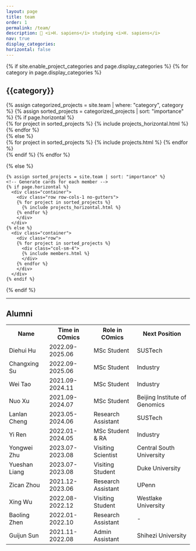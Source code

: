 ```yaml
---
layout: page
title: team
order: 1
permalink: /team/
description: 🥷 <i>H. sapiens</i> studying <i>H. sapiens</i>
nav: true
display_categories: 
horizontal: false
---
```


<div class="projects">
  {% if site.enable_project_categories and page.display_categories %}
  <!-- Display categorized projects -->
    {% for category in page.display_categories %}
      <h2 class="category">{{category}}</h2>
      {% assign categorized_projects = site.team | where: "category", category %}
      {% assign sorted_projects = categorized_projects | sort: "importance" %}
      <!-- Generate cards for each project -->
      {% if page.horizontal %}
        <div class="container">
          <div class="row row-cols-2">
          {% for project in sorted_projects %}
            {% include projects_horizontal.html %}
          {% endfor %}
          </div>
        </div>
      {% else %}
        <div class="grid">
          {% for project in sorted_projects %}
            {% include projects.html %}
          {% endfor %}
        </div>
      {% endif %}
    {% endfor %}

  {% else %}
  <!-- Display projects without categories -->
    {% assign sorted_projects = site.team | sort: "importance" %}
    <!-- Generate cards for each member -->
    {% if page.horizontal %}
      <div class="container">
        <div class="row row-cols-1 no-gutters">
        {% for project in sorted_projects %}
          {% include projects_horizontal.html %}
        {% endfor %}
        </div>
      </div>
    {% else %}
      <div class="container">
        <div class="row">
        {% for project in sorted_projects %}
          <div class="col-sm-4">
          {% include members.html %}
          </div>
        {% endfor %}
        </div>
      </div>
    {% endif %}

  {% endif %}

  <hr>
  <h2>Alumni</h2>
  <table style="width:100%">
    <tr>
      <th>Name</th>
      <th>Time in COmics</th>
      <th>Role in COmics</th>
      <th>Next Position</th>
    </tr>
    <tr>
      <td>Diehui Hu</td>
      <td>2022.09-2025.06</td>
      <td>MSc Student</td>
      <td>SUSTech</td>
    </tr>   
    <tr>
      <td>Changxing Su</td>
      <td>2022.09-2025.06</td>
      <td>MSc Student</td>
      <td>Industry</td>
    </tr>       
    <tr>
      <td>Wei Tao</td>
      <td>2021.09-2024.11</td>
      <td>MSc Student</td>
      <td>Industry</td>
    </tr>      
    <tr>
      <td>Nuo Xu</td>
      <td>2021.09-2024.07</td>
      <td>MSc Student</td>
      <td>Beijing Institute of Genomics</td>
    </tr>  
    <tr>
      <td>Lanlan Cheng</td>
      <td>2023.05-2024.06</td>
      <td>Research Assistant</td>
      <td>SUSTech</td>
    </tr>    
    <tr>
      <td>Yi Ren</td>
      <td>2022.01-2024.05</td>
      <td>MSc Student & RA</td>
      <td>Industry</td>
    </tr>
    <tr>
      <td>Yongwei Zhu</td>
      <td>2023.07-2023.08</td>
      <td>Visiting Scientist</td>
      <td>Central South University</td>
    </tr>      
    <tr>
      <td>Yueshan Liang</td>
      <td>2023.07-2023.08</td>
      <td>Visiting Student</td>
      <td>Duke University</td>
    </tr>
    <tr>
      <td>Zican Zhou</td>
      <td>2021.12-2023.06</td>
      <td>Research Assistant</td>
      <td>UPenn</td>
    </tr>   
    <tr>
      <td>Xing Wu</td>
      <td>2022.08-2022.12</td>
      <td>Visiting Student</td>
      <td>Westlake University</td>
    </tr>
    <tr>
      <td>Baoling Zhen</td>
      <td>2022.01-2022.10</td>
      <td>Research Assistant</td>
      <td>-</td>
    </tr> 
    <tr>
      <td>Guijun Sun</td>
      <td>2021.11-2022.08</td>
      <td>Admin Assistant</td>
      <td>Shihezi University</td>
    </tr>
  </table>
</div>